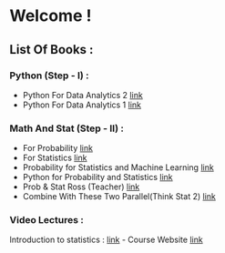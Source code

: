# Welcome !
## List Of Books :

### Python (Step - I) :
- Python For Data Analytics 2 [link](https://github.com/vanhien13/MachineLearningBooks/raw/master/Python%20for%20Data%20Analysis.pdf)
- Python For Data Analytics 1 [link](http://opencarts.org/sachlaptrinh/pdf/28232.pdf)
### Math And Stat (Step - II) :
- For Probability [link](http://julio.staff.ipb.ac.id/files/2015/02/Ross_8th_ed_English.pdf)
- For Statistics [link]()
- Probability for Statistics and Machine Learning [link](https://doc-0g-5o-docs.googleusercontent.com/docs/securesc/sh3o3mv4k8oa1if9daik9hlebl05g1ob/fkf5r4gestaj1n91rgff7qhg5a1nirrm/1536724800000/06686066938771024201/06686066938771024201/1657K45coWOCRiA1FVCtTTV8wJxGR0r2-?e=download&nonce=a5jikrb81i306&user=06686066938771024201&hash=0qfopr4ekl5ca8jiureh9urkfqnoi97j)
- Python for Probability and Statistics [link](https://github.com/liuchengxu/books/raw/master/docs/src/Theory/Python-for-Probability-Statistics-and-Machine-Learning.pdf)
- Prob & Stat Ross (Teacher) [link](http://www.r-5.org/files/books/computers/algo-list/statistics/Sheldon_Ross-Introduction_to_Probability_and_Statistics-EN.pdf)
- Combine With These Two Parallel(Think Stat 2) [link](http://greenteapress.com/thinkstats2/thinkstats2.pdf)


### Video Lectures :
  Introduction to statistics : [link](https://www.youtube.com/watch?v=VPZD_aij8H0)
    - Course Website [link](https://ocw.mit.edu/courses/mathematics/18-650-statistics-for-applications-fall-2016/)

